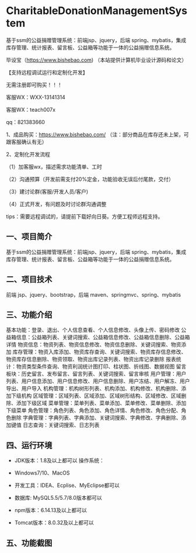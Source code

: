 # CharitableDonationManagementSystem
 基于ssm的公益捐赠管理系统：前端jsp、jquery，后端 spring、mybatis，集成库存管理、统计报表、留言板、公益箱等功能于一体的公益捐赠信息系统。

毕设宝（https://www.bishebao.com) （本站提供计算机毕业设计源码和论文）

【支持远程调试运行和定制化开发】

无需注册即可购买！！！

客服WX：WXX-13141314

客服WX：teach007x

qq：821383660


1、成品购买：https://www.bishebao.com/ （注：部分商品在库存还未上架，可跟客服确认有无）

2、定制化开发流程

（1）加客服wx，描述需求功能清单、工时

（2）沟通预算（开发前需支付20%定金，功能验收无误后付尾款，交付）

（3）建讨论群(客服/开发人员/客户)

（4）正式开发，有问题及时讨论群沟通调整

tips：需要远程调试的，请提前下载好向日葵。方便工程师远程支持。
<h2>一、项目简介</h2>
基于ssm的公益捐赠管理系统：前端jsp、jquery，后端 spring、mybatis，集成库存管理、统计报表、留言板、公益箱等功能于一体的公益捐赠信息系统。
<h2>二、项目技术</h2>
前端 jsp、jquery、bootstrap，后端 maven、springmvc、spring、mybatis
<h2>三、功能介绍</h2>
<div class="markdown-heading" dir="auto">
<div class="markdown-heading" dir="auto">

基本功能：登录、退出、个人信息查看、个人信息修改、头像上传、密码修改
公益箱信息：公益箱列表、关键词搜索、公益箱信息修改、公益箱信息删除、公益箱详情
物资信息：物资列表、物资信息修改、物资信息删除、关键词搜索、物资添加
库存管理：物资入库添加、物资库存查询、关键词搜索、物资库存信息修改、物资库存信息删除、物资领取、物资出库记录列表、物资出库记录删除
报表统计：物资类型条件查询、物资利润统计图打印、柱状图、折线图、数据视图
留言板块：历史留言、发布留言、留言列表、关键词搜索、留言审核
用户管理：用户列表、用户信息添加、用户信息修改、用户信息删除、用户冻结、用户解冻、用户导出、用户导入
机构管理：机构树形列表、机构添加、机构修改、机构删除、添加下级机构
区域管理：区域列表、区域添加、区域树形结构、区域修改、区域删除、添加下级区域
菜单管理：菜单列表、菜单添加、菜单修改、菜单删除、添加下级菜单
角色管理：角色列表、角色添加、角色详情、角色修改、角色分配、角色删除
字典管理：字典列表、字典添加、关键词搜索、字典修改、字典删除、添加键值
日志查询：关键词搜索、日志列表

</div>
<h2>四、运行环境</h2>
<ul dir="auto">
 	<li>
<p dir="auto">JDK版本：1.8及以上都可以 操作系统：</p>
</li>
 	<li>
<p dir="auto">Windows7/10、MacOS</p>
</li>
 	<li>
<p dir="auto">开发工具：IDEA、Ecplise、MyEclipse都可以</p>
</li>
 	<li>
<p dir="auto">数据库: MySQL5.5/5.7/8.0版本都可以</p>
</li>
 	<li>
<p dir="auto">npm版本：6.14.13及以上都可以</p>
</li>
 	<li>
<p dir="auto">Tomcat版本：8.0.32及以上都可以</p>
</li>
</ul>
<h2>五、功能截图</h2>
<img class="aligncenter size-full wp-image" src="https://www.bishebao.com/wp-content/uploads/2024/07/Java毕业设计-基于ssm的公益捐赠管理系统/result/image_1_1.png" alt="" />
<img class="aligncenter size-full wp-image" src="https://www.bishebao.com/wp-content/uploads/2024/07/Java毕业设计-基于ssm的公益捐赠管理系统/result/image_2_2.png" alt="" />
<img class="aligncenter size-full wp-image" src="https://www.bishebao.com/wp-content/uploads/2024/07/Java毕业设计-基于ssm的公益捐赠管理系统/result/image_3_3.png" alt="" />
<img class="aligncenter size-full wp-image" src="https://www.bishebao.com/wp-content/uploads/2024/07/Java毕业设计-基于ssm的公益捐赠管理系统/result/image_4_4.png" alt="" />
<img class="aligncenter size-full wp-image" src="https://www.bishebao.com/wp-content/uploads/2024/07/Java毕业设计-基于ssm的公益捐赠管理系统/result/image_5_5.png" alt="" />
<img class="aligncenter size-full wp-image" src="https://www.bishebao.com/wp-content/uploads/2024/07/Java毕业设计-基于ssm的公益捐赠管理系统/result/image_6_6.png" alt="" />
<img class="aligncenter size-full wp-image" src="https://www.bishebao.com/wp-content/uploads/2024/07/Java毕业设计-基于ssm的公益捐赠管理系统/result/image_7_7.png" alt="" />
<img class="aligncenter size-full wp-image" src="https://www.bishebao.com/wp-content/uploads/2024/07/Java毕业设计-基于ssm的公益捐赠管理系统/result/image_8_8.png" alt="" />

</div>